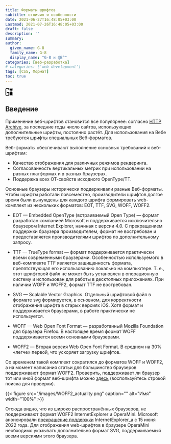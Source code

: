 ```yaml
---
title: Форматы шрифтов
subtitle: отличия и особенности
date: 2021-06-27T16:48:05+03:00
Lastmod: 2021-07-26T16:48:05+03:00
draft: false
description: ''
summary:
author:
  given_name: G-8
  family_name: G-8
  display_name: "G-8 и @B^"
categories: [веб-разработка]
# categories: ['web development']
tags: [CSS, Формат]
toc: true
---
```


<svg class="float-start me-2 mt-2" xmlns="http://www.w3.org/2000/svg" height="24" width="24" viewBox="0 0 512 512">
  <path fill="#9b9b9b"  d="m296 10-14.143 5.857-10 10L266 40v88l7.543 15.646 76.59 65.522-76.781 67.338L266 292v180l5.857 14.143 10 10L296 502h174l14.143-5.857 10-10L500 472V292l-7.543-15.646-78.59-67.577 80.781-61.283L502 132V40l-5.857-14.143-10-10L472 10zm10 40h156v72.51l-80.157 60.773L306 118.357V118zm76.157 184.662L460 301.642V462H306V301.49zM208.423 129.347l-.26-78.934-137.588.54-17.788 17.46-.279 389.255 13.164 4.37 142.927.028-.162-144.084-67.85.077-.024 13.864-40.016.14.035-34.093 19.898-19.956 107.886.057 20.203 20.087.072 173.82-5.865 13.997-9.885 10.056-14 5.802-156.134.143-6.57-1.046-29.956-9.813L12.5 472.152l.042-412.202 5.805-14.019 29.875-30.04 14.027-5.867 156.276.063 14.328 5.906 9.823 9.892 5.925 13.993.052 90.055-40.007.068z"/>
  <path d="m140.563 331.923-40.016.14.035-34.093 19.898-19.956 107.886.057 20.203 20.087.072 173.82-5.865 13.997-9.885 10.056-14 5.802-156.134.143-6.57-1.046-29.956-9.813L12.5 472.152l.042-412.202 5.805-14.019 29.875-30.04 14.027-5.867 156.276.063 14.328 5.906 9.823 9.892 5.925 13.993.052 90.055-40.007.068-.483-79.588-137.588.54-17.788 17.46-.279 389.255 13.164 4.37 142.927.028-.162-144.084-67.85.077zM306 50h156v72.51l-80.157 60.773L306 118.357V50M382.157 234.662 306 301.49V462h154V301.643l-77.843-66.98"/>
  <path fill="none" stroke="grey" d="m350.134 209.168-76.591-65.522L266 128V40l5.857-14.143 10-10L296 10h176l14.143 5.857 10 10L502 40v92l-7.352 15.494-80.782 61.283 78.591 67.577L500 292v180l-5.857 14.143-10 10L470 502H296l-14.143-5.857-10-10L266 472V292l7.352-15.494z"/>
</svg>

## Введение

Применение веб-шрифтов становится все популярнее: согласно [HTTP Archive](https://httparchive.org/reports/state-of-the-web#perFonts), за последние годы число сайтов, использующих дополнительные шрифты, постоянно растёт.
Для использования на Вебе требуются шрифты специальных Веб-форматов.

Веб-форматы обеспечивают выполнение  основных  требований к веб-шрифтам:

- Качество отображения для различных режимов рендеринга.
- Согласованность вертикальных метрик при использовании на разных платформах и в разных браузерах.
- Поддержка всех ОТ-свойств исходного OpenType/TT.

Основные браузеры исторически поддер­живали разные Веб-форматы. Чтобы шрифты работали повсеместно, производители шрифтов долгое время были вынуждены для каждого шрифта формировать web-комплект из нескольких форматов: EOT, TTF, SVG, WOFF, WOFF2.

- EOT — Embedded OpenType (встраива­емый Open Type) — формат разработан компанией Microsoft и поддерживает­ся исключительно браузером Internet Explorer, начиная с версии 4.0. С прекращением поддержки браузера производителем, формат не востребован и предоставляется производителями шрифтов по дополнительному запросу.

- TTF — TrueType format — формат поддер­живается практически всеми современны­ми браузерами. Особенностью исполь­зуемого в веб-комплекте TTF является защищенность формата, препятствующая его использованию локально на компью­тере. Т. е., этот шрифтовой файл не может быть установлен в операционную систему и использован для работы в десктопных приложениях. При наличии WOFF и WOFF2, формат TTF не востребован.

- SVG — Scalable Vector Graphics. Отдель­ный шрифтовой файл в формате svg фор­мируется, в основном, для корректности отображения шрифта в старых версиях iOS. Хотя формат и поддерживается браузерами, в работе практически не используется.

- WOFF — Web Open Font Format — разра­ботанный Mozilla Foundation для браузера Firefox. В настоящее время формат WOFF поддерживается всеми основными брау­зерами.

- WOFF2 — Вторая версия Web Open Font Format. В среднем на 30% «легче» первой, что ускоряет загрузку шрифтов.

Со временем такой комплект сократился до форматов WOFF и WOFF2, а на момент написания статьи для большинство браузеров поддерживают формат WOFF2. Проверить, поддерживает ли браузер  тот или иной формат веб-шрифта можно [здесь](https://caniuse.com/) (воспользуйтесь строкой поиска для проверки).

{{< figure src="/images/WOFF2_actuality.png" caption="" alt="Имя" width="100%" >}}

Отсюда видно, что из широко распространённых браузеров, не поддерживают формат WOFF2 InternetExplorer и OperaMini. Microsoft анонсировали [прекращение поддержки](https://www.securitylab.ru/news/520417.php) InternetExplorer_а с 15 июня 2022 года.
Для отображения web-шрифтов в браузере OperaMini необходимо указывать дополнительно формат SVG, поддерживаемый всеми версиями этого браузера.
